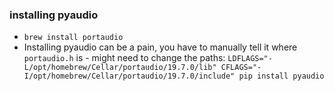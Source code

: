 ### installing pyaudio
- `brew install portaudio`
- Installing pyaudio can be a pain, you have to manually tell it where `portaudio.h` is - might need to change the paths:
`LDFLAGS="-L/opt/homebrew/Cellar/portaudio/19.7.0/lib" CFLAGS="-I/opt/homebrew/Cellar/portaudio/19.7.0/include" pip install pyaudio`